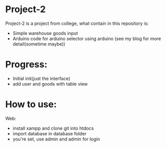 # Project-2 

Project-2 is a project from college, what contain in this repository is:
  - Simple warehouse goods input
  - Arduino code for arduino selector using arduino (see my blog for more detail(sometime maybe))

# Progress:
  - Initial init(just the interface)
  - add user and goods with table view

# How to use:
Web:
- install xampp and clone git into htdocs
- import database in database folder
- you're set, use admin and admin for login
